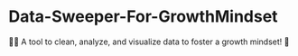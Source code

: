 # Data-Sweeper-For-GrowthMindset
🧠💡 A tool to clean, analyze, and visualize data to foster a growth mindset! 🚀
